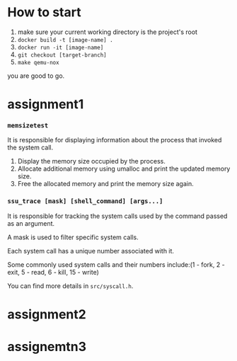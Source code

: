 # How to start

1. make sure your current working directory is the project's root
2. `docker build -t [image-name] .`
3. `docker run -it [image-name]`
4. `git checkout [target-branch]`
5. `make qemu-nox`

you are good to go.

# assignment1

### `memsizetest`

It is responsible for displaying information about the process that invoked the system call.

1. Display the memory size occupied by the process.
2. Allocate additional memory using umalloc and print the updated memory size.
3. Free the allocated memory and print the memory size again.

### `ssu_trace [mask] [shell_command] [args...]`

It is responsible for tracking the system calls used by the command passed as an argument.

A mask is used to filter specific system calls.

Each system call has a unique number associated with it.

Some commonly used system calls and their numbers include:(1 - fork, 2 - exit, 5 - read, 6 - kill, 15 - write)

You can find more details in `src/syscall.h`.

# assignment2

# assignemtn3
